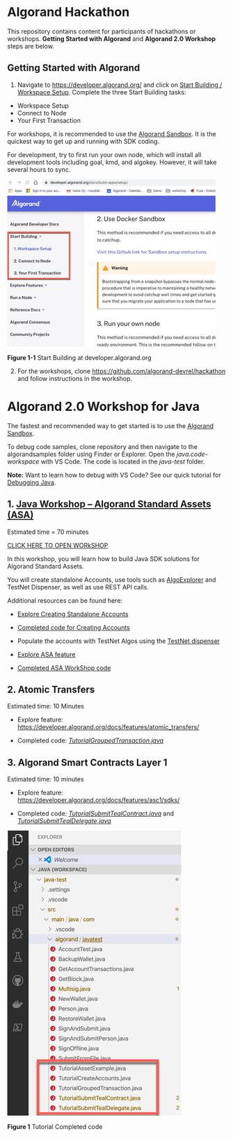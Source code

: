  # Algorand Hackathon

This repository contains content for participants of hackathons or workshops. **Getting Started with Algorand** and **Algorand 2.0 Workshop** steps are below.


## Getting Started with Algorand


1. Navigate to https://developer.algorand.org/ and click on [Start Building / Workspace Setup](https://developer.algorand.org/docs/build-apps/setup/). Complete the three Start Building tasks: 

* Workspace Setup 
* Connect to Node 
* Your First Transaction 

For workshops, it is recommended to use the [Algorand  Sandbox](https://github.com/algorand/sandbox). It is the quickest way to get up and running with SDK coding.

For development, try to first run your own node, which will install all development tools including goal, kmd, and algokey. However, it will take several hours to sync. 

 

![Dev  portal](/imgs/Hackathon-00.png)

**Figure 1-1** Start Building at developer.algorand.org

2.	For the workshops, clone https://github.com/algorand-devrel/hackathon and follow instructions in the workshop.


# Algorand 2.0 Workshop for Java

The fastest and recommended way to get started is to use the [Algorand Sandbox](https://github.com/algorand/sandbox). 

To debug code samples, clone repository and then navigate to the algorandsamples folder using  Finder or Explorer. Open the _java.code-workspace_ with VS Code. The code is located in the _java-test_ folder. 

**Note:** Want to learn how to debug with VS Code? See our quick tutorial for [Debugging Java](https://github.com/algorand-devrel/hackathon/blob/master/VSCode/Java/vscode.md).

## 1. [Java Workshop – Algorand Standard Assets (ASA)](https://github.com/algorand-devrel/hackathon/blob/master/Tutorials/Java/ASA.md)

Estimated time = 70 minutes

[CLICK HERE TO OPEN WORkSHOP](https://github.com/algorand-devrel/hackathon/blob/master/Tutorials/Java/ASA.md)

In this workshop, you will learn how to build Java SDK solutions for Algorand Standard Assets. 

You will create standalone Accounts, use tools such as [AlgoExplorer](https://algoexplorer.io/) and TestNet Dispenser, as well as use REST API calls.

Additional resources can be found here:

* [Explore Creating Standalone Accounts](https://developer.algorand.org/docs/features/accounts/create/#standalone)

* [Completed code for Creating Accounts](https://github.com/algorand-devrel/hackathon/blob/master/algorandsamples/java-test/src/main/java/com/algorand/javatest/TutorialCreateAccounts.java)

* Populate the accounts with TestNet Algos using the [TestNet dispenser](https://bank.testnet.algorand.network/)

* [Explore ASA feature](https://developer.algorand.org/docs/features/asa/)

* [Completed ASA WorkShop code](https://github.com/algorand-devrel/hackathon/blob/master/algorandsamples/java-test/src/main/java/com/algorand/javatest/TutorialAssetExample.java)

## 2. Atomic Transfers

Estimated time: 10 Minutes

* Explore feature: https://developer.algorand.org/docs/features/atomic_transfers/

* Completed code: [_TutorialGroupedTransaction.java_](https://github.com/algorand-devrel/hackathon/blob/master/algorandsamples/java-test/src/main/java/com/algorand/javatest/TutorialGroupedTransaction.java)

## 3. Algorand Smart Contracts Layer 1

Estimated time: 10 minutes

* Explore feature: https://developer.algorand.org/docs/features/asc1/sdks/

* Completed code: [_TutorialSubmitTealContract.java_](https://github.com/algorand-devrel/hackathon/blob/master/algorandsamples/java-test/src/main/java/com/algorand/javatest/TutorialSubmitTealContract.java) and [_TutorialSubmitTealDelegate.java_](https://github.com/algorand-devrel/hackathon/blob/master/algorandsamples/java-test/src/main/java/com/algorand/javatest/TutorialSubmitTealDelegate.java)

![Dev  portal](/imgs/Hackathon-01.png)

**Figure 1** Tutorial Completed code




